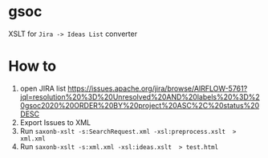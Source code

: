 # gsoc
XSLT for `Jira -> Ideas List` converter


# How to
1. open JIRA list https://issues.apache.org/jira/browse/AIRFLOW-5761?jql=resolution%20%3D%20Unresolved%20AND%20labels%20%3D%20gsoc2020%20ORDER%20BY%20project%20ASC%2C%20status%20DESC
2. Export Issues to XML
3. Run `saxonb-xslt -s:SearchRequest.xml -xsl:preprocess.xslt  > xml.xml`
4. Run `saxonb-xslt -s:xml.xml -xsl:ideas.xslt  > test.html`

